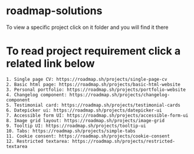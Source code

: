 # roadmap-solutions
To view a specific project click on it folder and you will find it there

# To read project requirement click a related link below
    1. Single page CV: https://roadmap.sh/projects/single-page-cv
    2. Basic html page: https://roadmap.sh/projects/basic-html-website
    3. Personal portfolio: https://roadmap.sh/projects/portfolio-website
    4. Changelog component: https://roadmap.sh/projects/changelog-component
    5. Testimonial card: https://roadmap.sh/projects/testimonial-cards
    6. Datepicker ui: https://roadmap.sh/projects/datepicker-ui
    7. Accessible form UI: https://roadmap.sh/projects/accessible-form-ui
    8. Image grid layout: https://roadmap.sh/projects/image-grid
    9. Tooltip UI: https://roadmap.sh/projects/tooltip-ui
    10. Tabs: https://roadmap.sh/projects/simple-tabs
    11. Cookie consent: https://roadmap.sh/projects/cookie-consent
    12. Restricted textarea: https://roadmap.sh/projects/restricted-textarea
